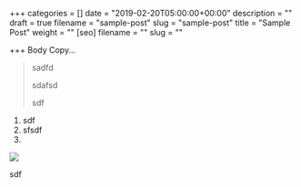 +++
categories = []
date = "2019-02-20T05:00:00+00:00"
description = ""
draft = true
filename = "sample-post"
slug = "sample-post"
title = "Sample Post"
weight = ""
[seo]
filename = ""
slug = ""

+++
Body Copy...

> sadfd
>
> sdafsd
>
> sdf

1. sdf
2. sfsdf
3. 

![](/uploads/about-badge-hero.png)

sdf